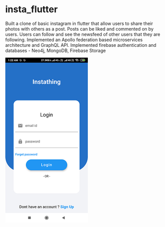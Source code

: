 # insta_flutter

Built a clone of basic instagram in flutter that allow users to share their photos with others as a post.
Posts can be liked and commented on by users. Users can follow and see the newsfeed of other users 
that they are following. 
Implemented an Apollo federation based microservices architecture and GraphQL API.
Implemented firebase authentication and databases - Neo4j, MongoDB, Firebase Storage

[![Output video](/out_thumbn.png)](https://drive.google.com/file/d/12TyxsefCmty0KxsG186VolmUmeSNJ6dR/view?usp=sharing) </br>


